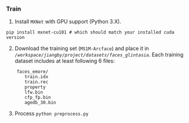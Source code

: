 ### Train

1. Install `MXNet` with GPU support (Python 3.X).

```
pip install mxnet-cu101 # which should match your installed cuda version
```

2. Download the training set (`MS1M-Arcface`) and place it in *`/workspace/jiangby/project/datasets/faces_glintasia`*. Each training dataset includes at least following 6 files:

```Shell
    faces_emore/
       train.idx
       train.rec
       property
       lfw.bin
       cfp_fp.bin
       agedb_30.bin
```

3. Process
`python preprocess.py`

